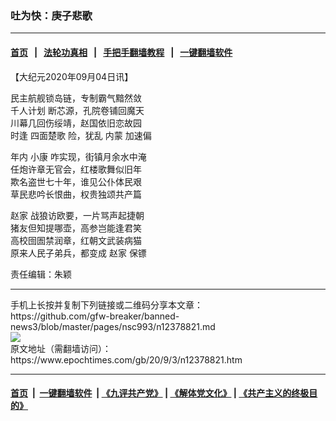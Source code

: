 ### 吐为快：庚子悲歌
------------------------

#### [首页](https://github.com/gfw-breaker/banned-news3/blob/master/README.md) &nbsp;&nbsp;|&nbsp;&nbsp; [法轮功真相](https://github.com/begood0513/basic/blob/master/README.md)  &nbsp;&nbsp;|&nbsp;&nbsp; [手把手翻墙教程](https://github.com/gfw-breaker/guides/wiki)  &nbsp;&nbsp;|&nbsp;&nbsp; [一键翻墙软件](https://github.com/gfw-breaker/nogfw/blob/master/README.md)  



<div><p>
 【大纪元2020年09月04日讯】
</p>
<p>
 民主航舰锁岛链，专制霸气黯然敛
 <br/>
 <ok href="https://www.epochtimes.com/gb/tag/%E5%8D%83%E4%BA%BA%E8%AE%A1%E5%88%92.html">
  千人计划
 </ok>
 断芯源，孔院卷铺回魔天
 <br/>
 川幕几回伤绥靖，赵国依旧恋故园
 <br/>
 时逢
 <ok href="https://www.epochtimes.com/gb/tag/%E5%9B%9B%E9%9D%A2%E6%A5%9A%E6%AD%8C.html">
  四面楚歌
 </ok>
 险，犹乱
 <ok href="https://www.epochtimes.com/gb/tag/%E5%86%85%E8%92%99.html">
  内蒙
 </ok>
 加速偏
</p>
<p>
 年内
 <ok href="https://www.epochtimes.com/gb/tag/%E5%B0%8F%E5%BA%B7.html">
  小康
 </ok>
 咋实现，街镇月余水中淹
 <br/>
 任炮许章无官会，红楼歌舞似旧年
 <br/>
 欺名盗世七十年，谁见公仆体民艰
 <br/>
 草民悲吟长恨曲，权贵独颂共产篇
</p>
<p>
 <ok href="https://www.epochtimes.com/gb/tag/%E8%B5%B5%E5%AE%B6.html">
  赵家
 </ok>
 战狼访欧要，一片骂声起捷朝
 <br/>
 猪友但知提哪壶，高参岂能逢君笑
 <br/>
 高校囹圄禁润章，红朝文武装病猫
 <br/>
 原来人民子弟兵，都变成
 <ok href="https://www.epochtimes.com/gb/tag/%E8%B5%B5%E5%AE%B6.html">
  赵家
 </ok>
 保镖
</p>
<p>
 责任编辑：朱颖
</p>
</div>
<hr/>
手机上长按并复制下列链接或二维码分享本文章：<br/>
https://github.com/gfw-breaker/banned-news3/blob/master/pages/nsc993/n12378821.md <br/>
<a href='https://github.com/gfw-breaker/banned-news3/blob/master/pages/nsc993/n12378821.md'><img src='https://github.com/gfw-breaker/banned-news3/blob/master/pages/nsc993/n12378821.md.png'/></a> <br/>
原文地址（需翻墙访问）：https://www.epochtimes.com/gb/20/9/3/n12378821.htm


------------------------
#### [首页](https://github.com/gfw-breaker/banned-news3/blob/master/README.md) &nbsp;|&nbsp; [一键翻墙软件](https://github.com/gfw-breaker/nogfw/blob/master/README.md) &nbsp;| [《九评共产党》](https://github.com/gfw-breaker/9ping.md/blob/master/README.md#九评之一评共产党是什么) | [《解体党文化》](https://github.com/gfw-breaker/jtdwh.md/blob/master/README.md) | [《共产主义的终极目的》](https://github.com/gfw-breaker/gczydzjmd.md/blob/master/README.md)


<img src='http://gfw-breaker.win/banned-news3/pages/nsc993/n12378821.md' width='0px' height='0px'/>